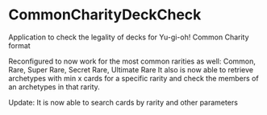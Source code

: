# CommonCharityDeckCheck
Application to check the legality of decks for Yu-gi-oh! Common Charity format

Reconfigured to now work for the most common rarities as well: Common, Rare, Super Rare, Secret Rare, Ultimate Rare
It also is now able to retrieve archetypes with min x cards for a specific rarity and check the members of an archetypes in that rarity.

Update: It is now able to search cards by rarity and other parameters
